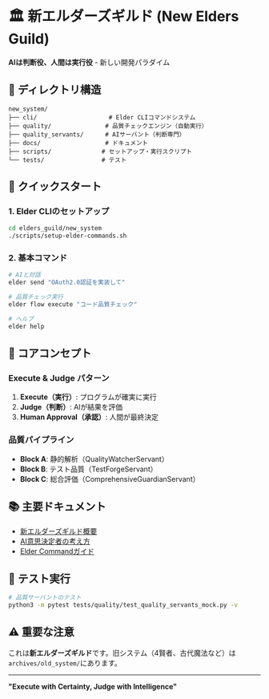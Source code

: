 # 🏛️ 新エルダーズギルド (New Elders Guild)

**AIは判断役、人間は実行役** - 新しい開発パラダイム

## 📁 ディレクトリ構造

```
new_system/
├── cli/                    # Elder CLIコマンドシステム
├── quality/               # 品質チェックエンジン（自動実行）
├── quality_servants/      # AIサーバント（判断専門）
├── docs/                  # ドキュメント
├── scripts/              # セットアップ・実行スクリプト
└── tests/                # テスト
```

## 🚀 クイックスタート

### 1. Elder CLIのセットアップ
```bash
cd elders_guild/new_system
./scripts/setup-elder-commands.sh
```

### 2. 基本コマンド
```bash
# AIと対話
elder send "OAuth2.0認証を実装して"

# 品質チェック実行
elder flow execute "コード品質チェック"

# ヘルプ
elder help
```

## 🎯 コアコンセプト

### Execute & Judge パターン
1. **Execute（実行）**: プログラムが確実に実行
2. **Judge（判断）**: AIが結果を評価
3. **Human Approval（承認）**: 人間が最終決定

### 品質パイプライン
- **Block A**: 静的解析（QualityWatcherServant）
- **Block B**: テスト品質（TestForgeServant）
- **Block C**: 総合評価（ComprehensiveGuardianServant）

## 📚 主要ドキュメント

- [新エルダーズギルド概要](docs/NEW_ELDERS_GUILD_OVERVIEW.md)
- [AI意思決定者の考え方](docs/philosophy/AI_DECISION_MAKER_PARADIGM.md)
- [Elder Commandガイド](docs/guides/ELDER_COMMAND_GUIDE.md)

## 🧪 テスト実行

```bash
# 品質サーバントのテスト
python3 -m pytest tests/quality/test_quality_servants_mock.py -v
```

## ⚠️ 重要な注意

これは**新エルダーズギルド**です。旧システム（4賢者、古代魔法など）は`archives/old_system/`にあります。

---

**"Execute with Certainty, Judge with Intelligence"**